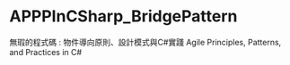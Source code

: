 # APPPInCSharp_BridgePattern

無瑕的程式碼 : 物件導向原則、設計模式與C#實踐 Agile Principles, Patterns, and Practices in C#